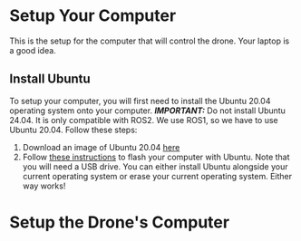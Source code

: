 # Setup Your Computer
This is the setup for the computer that will control the drone. Your laptop is a good idea.
## Install Ubuntu
To setup your computer, you will first need to install the Ubuntu 20.04 operating system onto your computer. ***IMPORTANT:*** Do not install Ubuntu 24.04. It is only compatible with ROS2. We use ROS1, so we have to use Ubuntu 20.04. Follow these steps:
1. Download an image of Ubuntu 20.04 [here](https://releases.ubuntu.com/focal/)
2. Follow [these instructions](https://ubuntu.com/tutorials/install-ubuntu-desktop#1-overview) to flash your computer with Ubuntu. Note that you will need a USB drive. You can either install Ubuntu alongside your current operating system or erase your current operating system. Either way works!
# Setup the Drone's Computer 
